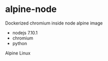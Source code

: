 # alpine-node

Dockerized chromium inside node alpine image

- nodejs 7.10.1
- chromium
- python

Alpine Linux
